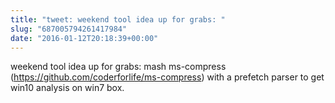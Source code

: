 ```yaml
---
title: "tweet: weekend tool idea up for grabs: "
slug: "687005794261417984"
date: "2016-01-12T20:18:39+00:00"
---
```

weekend tool idea up for grabs: mash ms-compress (https://github.com/coderforlife/ms-compress) with a prefetch parser to get win10 analysis on win7 box.